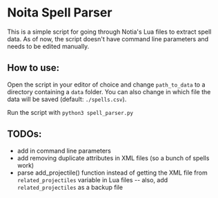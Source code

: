 # Noita Spell Parser

This is a simple script for going through Notia's Lua files to extract spell data. As of now, the script doesn't have command line parameters and needs to be edited manually.

## How to use:

Open the script in your editor of choice and change `path_to_data` to a directory containing a `data` folder. You can also change in which file the data will be saved (default: `./spells.csv`).

Run the script with `python3 spell_parser.py`

## TODOs:

- add in command line parameters
- add removing duplicate attributes in XML files (so a bunch of spells work)
- parse add_projectile() function instead of getting the XML file from `related_projectiles` variable in Lua files
-- also, add `related_projectiles` as a backup file
